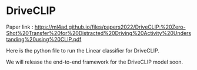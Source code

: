 # DriveCLIP

Paper link : https://ml4ad.github.io/files/papers2022/DriveCLIP:%20Zero-Shot%20Transfer%20for%20Distracted%20Driving%20Activity%20Understanding%20using%20CLIP.pdf

Here is the python file to run the Linear classifier for DriveCLIP.


We will release the end-to-end framework for the DriveCLIP model soon.
